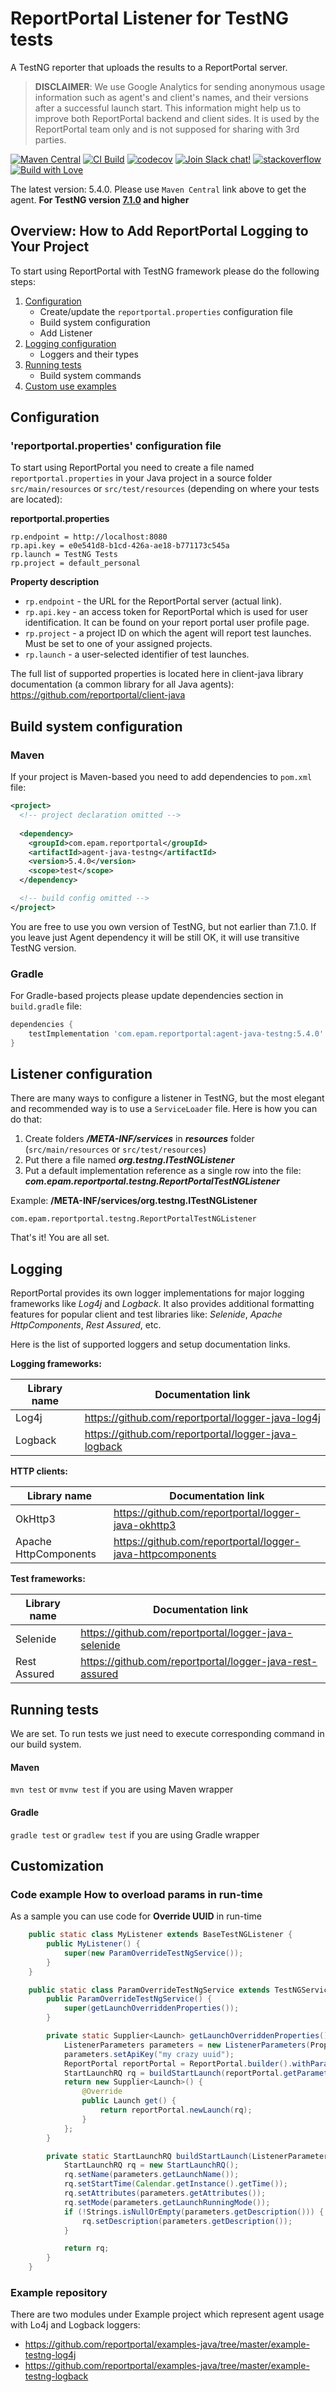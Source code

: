 # ReportPortal Listener for TestNG tests
A TestNG reporter that uploads the results to a ReportPortal server.

> **DISCLAIMER**: We use Google Analytics for sending anonymous usage information such as agent's and client's names, and their versions
> after a successful launch start. This information might help us to improve both ReportPortal backend and client sides. It is used by the
> ReportPortal team only and is not supposed for sharing with 3rd parties.

[![Maven Central](https://img.shields.io/maven-central/v/com.epam.reportportal/agent-java-testng.svg?label=Maven%20Central)](https://central.sonatype.com/artifact/com.epam.reportportal/agent-java-testng)
[![CI Build](https://github.com/reportportal/agent-java-testNG/actions/workflows/ci.yml/badge.svg)](https://github.com/reportportal/agent-java-testNG/actions/workflows/ci.yml)
[![codecov](https://codecov.io/gh/reportportal/agent-java-testNG/branch/develop/graph/badge.svg?token=CshHrWt7sS)](https://codecov.io/gh/reportportal/agent-java-testNG)
[![Join Slack chat!](https://slack.epmrpp.reportportal.io/badge.svg)](https://slack.epmrpp.reportportal.io/)
[![stackoverflow](https://img.shields.io/badge/reportportal-stackoverflow-orange.svg?style=flat)](http://stackoverflow.com/questions/tagged/reportportal)
[![Build with Love](https://img.shields.io/badge/build%20with-❤%EF%B8%8F%E2%80%8D-lightgrey.svg)](http://reportportal.io?style=flat)

The latest version: 5.4.0. Please use `Maven Central` link above to get the agent.
**For TestNG version [7.1.0](https://central.sonatype.com/artifact/org.testng/testng/7.1.0) and higher**

## Overview: How to Add ReportPortal Logging to Your Project

To start using ReportPortal with TestNG framework please do the following steps:

1. [Configuration](#configuration)
    * Create/update the `reportportal.properties` configuration file
    * Build system configuration
    * Add Listener
2. [Logging configuration](#logging)
    * Loggers and their types
3. [Running tests](#running-tests)
    * Build system commands
4. [Custom use examples](#customization)

## Configuration
### 'reportportal.properties' configuration file

To start using ReportPortal you need to create a file named `reportportal.properties` in your Java project in a source
folder `src/main/resources` or `src/test/resources` (depending on where your tests are located):

**reportportal.properties**

```
rp.endpoint = http://localhost:8080
rp.api.key = e0e541d8-b1cd-426a-ae18-b771173c545a
rp.launch = TestNG Tests
rp.project = default_personal
```

**Property description**

* `rp.endpoint` - the URL for the ReportPortal server (actual link).
* `rp.api.key` - an access token for ReportPortal which is used for user identification. It can be found on your report
  portal user profile page.
* `rp.project` - a project ID on which the agent will report test launches. Must be set to one of your assigned
  projects.
* `rp.launch` - a user-selected identifier of test launches.


The full list of supported properties is located here in client-java library documentation (a common library for all
Java agents): https://github.com/reportportal/client-java

## Build system configuration

### Maven

If your project is Maven-based you need to add dependencies to `pom.xml` file:
```xml
<project>
  <!-- project declaration omitted -->
  
  <dependency>
    <groupId>com.epam.reportportal</groupId>
    <artifactId>agent-java-testng</artifactId>
    <version>5.4.0</version>
    <scope>test</scope>
  </dependency>

  <!-- build config omitted -->
</project>
```
You are free to use you own version of TestNG, but not earlier than 7.1.0. If you leave just Agent dependency it will
be still OK, it will use transitive TestNG version.

### Gradle

For Gradle-based projects please update dependencies section in `build.gradle` file:
```groovy
dependencies {
    testImplementation 'com.epam.reportportal:agent-java-testng:5.4.0'
}
```

## Listener configuration
There are many ways to configure a listener in TestNG, but the most elegant and recommended way is to use a
`ServiceLoader` file. Here is how you can do that:

1. Create folders **_/META-INF/services_** in **_resources_** folder (`src/main/resources` or `src/test/resources`)
2. Put there a file named **_org.testng.ITestNGListener_**
3. Put a default implementation reference as a single row into the file: **_com.epam.reportportal.testng.ReportPortalTestNGListener_**

Example:
__/META-INF/services/org.testng.ITestNGListener__
```none
com.epam.reportportal.testng.ReportPortalTestNGListener
```

That's it! You are all set.

## Logging

ReportPortal provides its own logger implementations for major logging frameworks like *Log4j* and *Logback*. It also
provides additional formatting features for popular client and test libraries like: *Selenide*, *Apache HttpComponents*,
*Rest Assured*, etc.

Here is the list of supported loggers and setup documentation links.

**Logging frameworks:**

| **Library name**       | **Documentation link**                                      |
|------------------------|-------------------------------------------------------------|
| Log4j                  | https://github.com/reportportal/logger-java-log4j           |
| Logback                | https://github.com/reportportal/logger-java-logback         |

**HTTP clients:**

| **Library name**       | **Documentation link**                                      |
|------------------------|-------------------------------------------------------------|
| OkHttp3                | https://github.com/reportportal/logger-java-okhttp3         |
| Apache HttpComponents  | https://github.com/reportportal/logger-java-httpcomponents  |

**Test frameworks:**

| **Library name** | **Documentation link**                                     |
|------------------|------------------------------------------------------------|
| Selenide         | https://github.com/reportportal/logger-java-selenide       |
| Rest Assured     | https://github.com/reportportal/logger-java-rest-assured   |

## Running tests

We are set. To run tests we just need to execute corresponding command in our build system.

#### Maven

`mvn test` or `mvnw test` if you are using Maven wrapper

#### Gradle

`gradle test` or `gradlew test` if you are using Gradle wrapper

## Customization

### Code example How to overload params in run-time

As a sample you can use code for **Override UUID** in run-time
```java
	public static class MyListener extends BaseTestNGListener {
		public MyListener() {
			super(new ParamOverrideTestNgService());
		}
	}

	public static class ParamOverrideTestNgService extends TestNGService {
		public ParamOverrideTestNgService() {
			super(getLaunchOverriddenProperties());
		}

		private static Supplier<Launch> getLaunchOverriddenProperties() {
			ListenerParameters parameters = new ListenerParameters(PropertiesLoader.load());
			parameters.setApiKey("my crazy uuid");
			ReportPortal reportPortal = ReportPortal.builder().withParameters(parameters).build();
			StartLaunchRQ rq = buildStartLaunch(reportPortal.getParameters());
			return new Supplier<Launch>() {
				@Override
				public Launch get() {
					return reportPortal.newLaunch(rq);
				}
			};
		}

		private static StartLaunchRQ buildStartLaunch(ListenerParameters parameters) {
			StartLaunchRQ rq = new StartLaunchRQ();
			rq.setName(parameters.getLaunchName());
			rq.setStartTime(Calendar.getInstance().getTime());
			rq.setAttributes(parameters.getAttributes());
			rq.setMode(parameters.getLaunchRunningMode());
			if (!Strings.isNullOrEmpty(parameters.getDescription())) {
				rq.setDescription(parameters.getDescription());
			}

			return rq;
		}
	}
```

### Example repository

There are two modules under Example project which represent agent usage with Lo4j and Logback loggers:
* https://github.com/reportportal/examples-java/tree/master/example-testng-log4j
* https://github.com/reportportal/examples-java/tree/master/example-testng-logback
